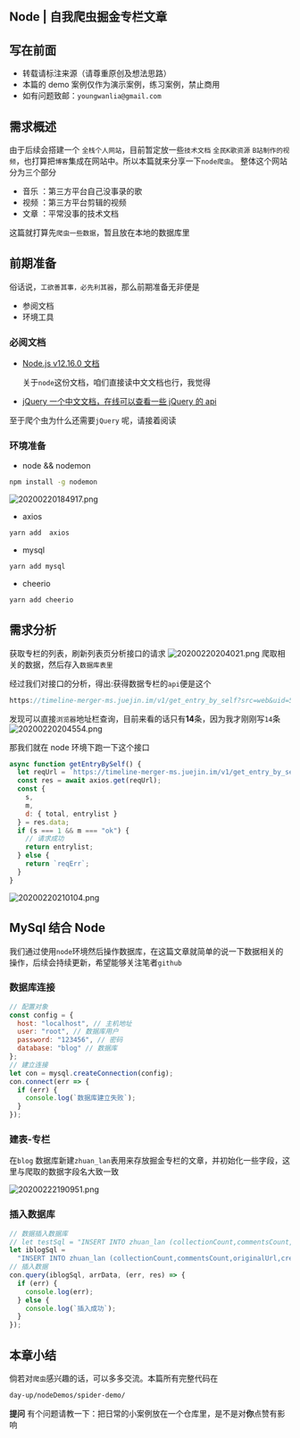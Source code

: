 ## Node | 自我爬虫掘金专栏文章

## 写在前面

- 转载请标注来源（请尊重原创及想法思路）
- 本篇的 demo 案例仅作为演示案例，练习案例，禁止商用
- 如有问题致邮：`youngwanlia@gmail.com`

## 需求概述

由于后续会搭建一个 `全栈个人网站`，目前暂定放一些`技术文档` `全民K歌资源` `B站制作的视频`，也打算把`博客`集成在网站中。所以本篇就来分享一下`node爬虫`。
整体这个网站分为三个部分

- 音乐 ：第三方平台自己没事录的歌
- 视频 ：第三方平台剪辑的视频
- 文章 ：平常没事的技术文档

这篇就打算先`爬虫一些数据`，暂且放在本地的数据库里

## 前期准备

俗话说，`工欲善其事，必先利其器`，那么前期准备无非便是

- 参阅文档
- 环境工具

### 必阅文档

- [Node.js v12.16.0 文档](http://nodejs.cn/api/)

  关于`node`这份文档，咱们直接读中文文档也行，我觉得

- [jQuery 一个中文文档，在线可以查看一些 jQuery 的 api](https://www.jquery123.com/)

至于爬个虫为什么还需要`jQuery` 呢，请接着阅读

### 环境准备

- node && nodemon

```sh
npm install -g nodemon
```

![20200220184917.png](https://raw.githubusercontent.com/yayxs/Pics/master/img/20200220184917.png)

- axios

```sh
yarn add  axios
```

- mysql

```sh
yarn add mysql
```

- cheerio

```sh
yarn add cheerio
```

## 需求分析

获取专栏的列表，刷新列表页分析接口的请求
![20200220204021.png](https://raw.githubusercontent.com/yayxs/Pics/master/img/20200220204021.png)
爬取相关的数据，然后存入`数据库表里`

经过我们对接口的分析，得出:获得数据专栏的`api`便是这个

```js
https://timeline-merger-ms.juejin.im/v1/get_entry_by_self?src=web&uid=5cf00b7c6fb9a07eba2c226f&device_id=1580692913721&token=eyJhY2Nlc3NfdG9rZW4iOiJqa3FzYTJaUzB3cTY3VVBoIiwicmVmcmVzaF90b2tlbiI6ImJrcG9LMnAyaUlSUFRvSFUiLCJ0b2tlbl90eXBlIjoibWFjIiwiZXhwaXJlX2luIjoyNTkyMDAwfQ%3D%3D&targetUid=5cf00b7c6fb9a07eba2c226f&type=post&limit=20&order=createdAt
```

发现可以直接`浏览器`地址栏查询，目前来看的话只有**14**条，因为我才刚刚写`14`条
![20200220204554.png](https://raw.githubusercontent.com/yayxs/Pics/master/img/20200220204554.png)

那我们就在 node 环境下跑一下这个接口

```js
async function getEntryBySelf() {
  let reqUrl = `https://timeline-merger-ms.juejin.im/v1/get_entry_by_self?src=web&uid=5cf00b7c6fb9a07eba2c226f&device_id=1580692913721&token=eyJhY2Nlc3NfdG9rZW4iOiJqa3FzYTJaUzB3cTY3VVBoIiwicmVmcmVzaF90b2tlbiI6ImJrcG9LMnAyaUlSUFRvSFUiLCJ0b2tlbl90eXBlIjoibWFjIiwiZXhwaXJlX2luIjoyNTkyMDAwfQ%3D%3D&targetUid=5cf00b7c6fb9a07eba2c226f&type=post&limit=20&order=createdAt`;
  const res = await axios.get(reqUrl);
  const {
    s,
    m,
    d: { total, entrylist }
  } = res.data;
  if (s === 1 && m === "ok") {
    // 请求成功
    return entrylist;
  } else {
    return `reqErr`;
  }
}
```

![20200220210104.png](https://raw.githubusercontent.com/yayxs/Pics/master/img/20200220210104.png)

## MySql 结合 Node

我们通过使用`node`环境然后操作数据库，在这篇文章就简单的说一下数据相关的操作，后续会持续更新，希望能够关注笔者`github`

### 数据库连接

```js
// 配置对象
const config = {
  host: "localhost", // 主机地址
  user: "root", // 数据库用户
  password: "123456", // 密码
  database: "blog" // 数据库
};
// 建立连接
let con = mysql.createConnection(config);
con.connect(err => {
  if (err) {
    console.log(`数据库建立失败`);
  }
});
```

### 建表-专栏

在`blog` 数据库新建`zhuan_lan`表用来存放掘金专栏的文章，并初始化一些字段，这里与爬取的数据字段名大致一致

![20200222190951.png](https://raw.githubusercontent.com/yayxs/Pics/master/img/20200222190951.png)

### 插入数据库

```js
// 数据插入数据库
// let testSql = "INSERT INTO zhuan_lan (collectionCount,commentsCount,originalUrl,createdAt,screenshot,content,titlte,category,viewsCount,summaryInfo) VALUES (21,2121,'212','212','212','212','212','221','2121','212')";
let iblogSql =
  "INSERT INTO zhuan_lan (collectionCount,commentsCount,originalUrl,createdAt,screenshot,content,titlte,category,viewsCount,summaryInfo) VALUES (?,?,?,?,?,?,?,?,?,?)";
// 插入数据
con.query(iblogSql, arrData, (err, res) => {
  if (err) {
    console.log(err);
  } else {
    console.log(`插入成功`);
  }
});
```

## 本章小结

倘若对`爬虫`感兴趣的话，可以多多交流。本篇所有完整代码在[](https://github.com/yayxs/day-up/tree/master/nodeDemos/spider-demo)

```sh
day-up/nodeDemos/spider-demo/
```

**提问**
有个问题请教一下：把日常的小案例放在一个仓库里，是不是对**你**点赞有影响
